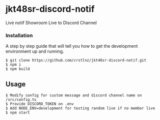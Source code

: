 # jkt48sr-discord-notif
Live notif Showroom Live to Discord Channel

### Installation

A step by step guide that will tell you how to get the development environment up and running.

```
$ git clone https://github.com/crstlnz/jkt48sr-discord-notif.git
$ npm i
$ npm build
```

## Usage


```
$ Modify config for custom message and discord channel name on /src/config.ts
$ Provide DISCORD_TOKEN on .env
$ Add NODE_ENV=development for testing random live if no member live
$ npm start
```
